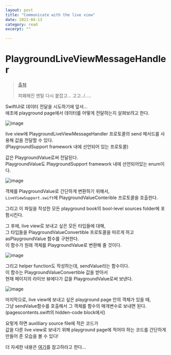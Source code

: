 ```yaml
---
layout: post
title: "Communicate with the live view" 
date: 2021-04-13
category: read 
excerpt: ""

---
```


# PlaygroundLiveViewMessageHandler

> [출처](https://developer.apple.com/videos/play/wwdc2018/413#)
>
> 피폐해진 멘탈 다시 붙잡고... 고고../.....

SwiftUI로 데이터 전달을 시도하기에 앞서...  
애초에 playground page에서 데이터를 어떻게 전달하는지 살펴보려고 한다.

![image](https://user-images.githubusercontent.com/28949235/114734638-5d7fdc00-9d7f-11eb-80b1-1abe47d205ce.png)

live view에 PlaygroundLiveViewMessageHandler 프로토콜의 send 메서드를 사용해 값을 전달할 수 있다.  
(PlaygroundSupport framework 내에 선언되어 있는 프로토콜)

값은 PlaygroundValue로써 전달된다.  
PlaygroundValue도 PlaygroundSupport framework 내에 선언되어있는 enum이다.

![image](https://user-images.githubusercontent.com/28949235/114735300-fe6e9700-9d7f-11eb-8224-ca1497a5f5e5.png)

객체를 PlaygroundValue로 간단하게 변환하기 위해서,  
 `LiveViewSupport.swift`에 PlaygroundValueConterible 프로토콜을 호출한다.

그리고 이 파일을 작성한 모든 playground book의 bool-level sources folder에 포함시킨다.

그 후에, live view로 보내고 싶은 모든 타입들에 대해,  
그 타입들을 PlaygroundValueConvertible 프로토콜을 따르게 하고  
asPlaygroundValue 함수를 구현한다.  
이 함수가 원래 객체를 PlaygroundValue로 변환해 줄 것이다.

 ![image](https://user-images.githubusercontent.com/28949235/114735663-61602e00-9d80-11eb-88db-f15380bbb5b1.png)

그리고 helper function도 작성하는데, sendValue라는 함수이다.   
이 함수는 PlaygroundValueConvertible 값을 받아서  
현재 페이지의 라이브 뷰에다가 값을 PlaygroundValue로써 보낸다.

![image](https://user-images.githubusercontent.com/28949235/114735939-9ec4bb80-9d80-11eb-8d47-5cc194aa2eab.png)

마지막으로, live view에 보내고 싶은 playground page 안의 객체가 있을 때,  
그냥 sendValue함수를 호출해서 그 객체를 함수의 매개변수로 보내면 된다.  
(pagescontents.swift의 hidden-code block에서)



요렇게 하면 auxliliary source file에 적은 코드가   
값을 다른 live view로 보내기 위해 playground page에 적어야 하는 코드를 간단하게 만들어 준 모습을 볼 수 있다!

더 자세한 내용은 [여기](https://developer.apple.com/documentation/swift_playgrounds)를 참고하라고 한다...


